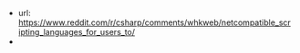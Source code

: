 
- url: https://www.reddit.com/r/csharp/comments/whkweb/netcompatible_scripting_languages_for_users_to/
- 